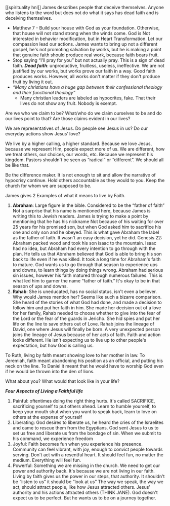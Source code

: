 [[spirituality hnl]]
James describes people that deceive themselves. Anyone who listens to the word but does not do what it says has dead faith and is deceiving themselves.
- Matthew 7 - Build your house with God as your foundation. Otherwise, that house will not stand strong when the winds come.
    God is Not interested in behavior modification, but in Heart Transformation. Let our compassion lead our actions. James wants to bring up not a different gospel, he's not promoting salvation by works, but he is making a point that genuine faith should produce real work, because faith bears fruit.
- Stop saying “I'll pray for you” but not actually pray. This is a sign of dead faith.
_**Dead faith**_: unproductive, fruitless, useless, ineffective. We are not justified by our works, but works prove our faith in a way. Good faith produces works. However, all works don't matter if they don't produce fruit by living it out.
- _“Many christians have a huge gap between their confessional theology and their functional theology”_
    - Many christian leaders are labeled as hypocrites, fake. That their lives do not show any fruit. Nobody is exempt.

Are we who we claim to be? What/who do we claim ourselves to be and do our lives point to that? Are those claims evident in our lives?

We are representatives of Jesus. Do people see Jesus in us? Do our everyday actions show Jesus’ love?

We live by a higher calling, a higher standard. Because we love Jesus, because we represent Him, people expect more of us. We are different, how we treat others, our choices, our words, etc. Because we represent his kingdom. Pastors shouldn't be seen as “radical” or “different”. We should all be like that.

Be the difference maker. It is not enough to sit and allow the narrative of hypocrisy continue. Hold others accountable as they would to you. Keep the church for whom we are supposed to be.

James gives 2 Examples of what it means to live by Faith.

1. **Abraham**: Large figure in the bible. Considered to be the “father of faith” Not a surprise that his name is mentioned here, because James is writing this to Jewish readers. James is trying to make a point by mentioning that he has his nickname Not because of his waiting for over 25 years for his promised son, but when God asked him to sacrifice his one and only son and he obeyed. This is what gave Abraham the label as the father of faith. It wasn't an easy decision, yet he did. Genesis 22: Abraham packed wood and took his son isaac to the mountain. Isaac had no idea, but Abraham had every intention to go through with the plan. He tells us that Abraham believed that God is able to bring his son back to life even if he was killed. It took a long time for Abraham's faith to mature. God wants us to go through that season to experience ups and downs, to learn things by doing things wrong. Abraham had serious sin issues, however his faith matured through numerous failures. This is what led him to garner the name “father of faith.” It's okay to be in that season of ups and downs.
2. **Rahab**: She is uneducated, has no social status, isn't even a believer. Why would James mention her? Seems like such a bizarre comparison. She heard of the stories of what God had done, and made a decision to follow him and put her faith in him. She made her decision out of a love for her family, Rahab needed to choose whether to give into the fear of the Lord or the fear of the guards in Jericho. She hid spies and put her life on the line to save others out of Love. Rahab joins the lineage of David, one where Jesus will finally be born. A very unexpected person joins the lineage of Jesus because of her acts of faith. Faith and action looks different. He isn't expecting us to live up to other people's expectation, but how God is calling us.

To Ruth, living by faith meant showing love to her mother in law. To Jeremiah, faith meant abandoning his position as an official, and putting his neck on the line. To Daniel it meant that he would have to worship God even if he would be thrown into the den of lions.

What about you? What would that look like in your life?

_**Four Aspects of Living a Faithful life**_

1. Painful: oftentimes doing the right thing hurts. It's called SACRIFICE, sacrificing yourself to put others ahead. Learn to humble yourself, to keep your mouth shut when you want to speak back, learn to love on others at the expense of yourself
2. Liberating: God desires to liberate us, he heard the cries of the Israelites and came to rescue them from the Egyptians. God sent Jesus to us to set us free and liberate us from the bondage of sin. When we submit to his command, we experience freedom
3. Joyful: Faith becomes fun when you experience his presence. Community can feel vibrant, with joy, enough to convict people towards serving. Don't act with a resentful heart. It should feel fun, no matter the medium. Everything will feel fun.
4. Powerful: Something we are missing in the church. We need to get our power and authority back. It's because we are not living in our faith. Living by faith gives us the power in our steps, that authority. It shouldn't be “listen to us” it should be “look at us” The way we speak, the way we act, should attract people, like how Jesus attracted others. Jesus’ authority and his actions attracted others (THINK JANE). God doesn't expect us to be perfect. But he wants us to be on a journey together.